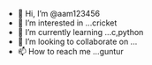 - 👋 Hi, I’m @aam123456
- 👀 I’m interested in ...cricket 
- 🌱 I’m currently learning ...c,python 
- 💞️ I’m looking to collaborate on ...
- 📫 How to reach me ...guntur


<!---
aam123456/aam123456 is a ✨ special ✨ repository because its `README.md` (this file) appears on your GitHub profile.
You can click the Preview link to take a look at your changes.
--->
